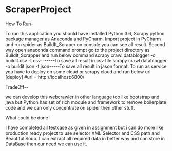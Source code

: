 # ScraperProject
How To Run-

To run this application you should have installed Python 3.6, Scrapy python package manager as Anaconda and PyCharm.
Import project in PyCharm and run spider as BuildIt_Scraper on console you can see all result.
Second way open anaconda command prompt go to the project directory as BuildIt_Scrapper and run below command
           scrapy crawl datablogger -o buildit.csv -t csv-------To save all result in csv file
           scrapy crawl datablogger -o buildit.json -t json-----To save all result in jason format.
To run as service you have to deploy on some cloud or scrapy cloud and run below url
           [deploy]
           #url = http://localhost:6800/

TradeOff--

we can develop this webcrawler in other language too like bootstrap and java but Python has set of rich module and framework to remove boilerplate code and we can only concentrate on spider then other stuff.

What could be done-

I have completed all testcase as given in assignment but i can do more like production ready project to use selector XML Selector and CSS path and Beautiful Soup.
I can extract all required data in better way and can store in DataBase then our need we can use it.
